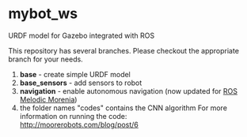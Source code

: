 # mybot_ws
URDF model for Gazebo integrated with ROS

This repository has several branches. Please checkout the appropriate branch for your needs. <br>
1) <strong>base</strong> - create simple URDF model <br>
2) <strong>base_sensors</strong> - add sensors to robot <br>
3) <strong>navigation</strong> - enable autonomous navigation (now updated for [ROS Melodic Morenia](http://wiki.ros.org/melodic))
4) the folder names "codes" contains the CNN algorithm
For more information on running the code:  <br>
http://moorerobots.com/blog/post/6
